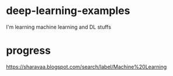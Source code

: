 # deep-learning-examples
I'm learning machine learning and DL stuffs

# progress
https://sharavaa.blogspot.com/search/label/Machine%20Learning
